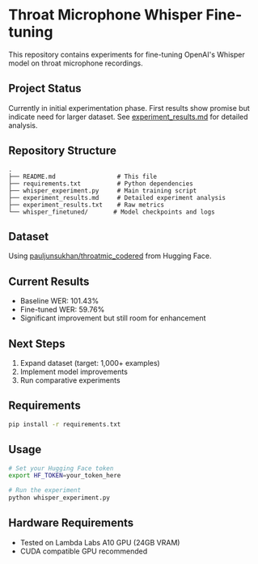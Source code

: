 # Throat Microphone Whisper Fine-tuning

This repository contains experiments for fine-tuning OpenAI's Whisper model on throat microphone recordings.

## Project Status
Currently in initial experimentation phase. First results show promise but indicate need for larger dataset.
See [experiment_results.md](experiment_results.md) for detailed analysis.

## Repository Structure
```
.
├── README.md                 # This file
├── requirements.txt          # Python dependencies
├── whisper_experiment.py     # Main training script
├── experiment_results.md     # Detailed experiment analysis
├── experiment_results.txt    # Raw metrics
└── whisper_finetuned/       # Model checkpoints and logs
```

## Dataset
Using [pauljunsukhan/throatmic_codered](https://huggingface.co/datasets/pauljunsukhan/throatmic_codered) from Hugging Face.

## Current Results
- Baseline WER: 101.43%
- Fine-tuned WER: 59.76%
- Significant improvement but still room for enhancement

## Next Steps
1. Expand dataset (target: 1,000+ examples)
2. Implement model improvements
3. Run comparative experiments

## Requirements
```bash
pip install -r requirements.txt
```

## Usage
```bash
# Set your Hugging Face token
export HF_TOKEN=your_token_here

# Run the experiment
python whisper_experiment.py
```

## Hardware Requirements
- Tested on Lambda Labs A10 GPU (24GB VRAM)
- CUDA compatible GPU recommended
